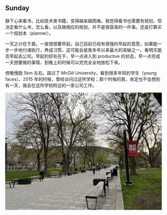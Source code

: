 ## Sunday

静下心来看书，比如技术类书籍，变得越来越困难。我觉得看书也需要有规划，但决定看什么书，怎么看，以及做相应的规划，并不是很容易的一件事。还是打算买一个规划本（planner）。

一天之计在于晨。一直很想要早起，自己目前已经有很强的早起的意愿，如果能一步一步地付诸执行，养成习惯，这可能会是我多年以来最大的突破之一。看明天能否早起去公司。早起的好处在于，早一点进入到 productive 的状态，早一点完成一天想要做的事情，到晚上的时候可以完完全全地放松下来。

傍晚慢跑 5km 左右。路过了 McGill University，看到很多年轻的学生（young faces）。2015 年的时候，曾经访问过这所学校；那个时候的我，肯定也不会想到有一天，我会在这所学校附近的一家公司工作。

![image](../assets/McGill%20University.jpeg)
